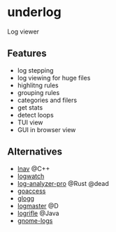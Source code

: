 # underlog
Log viewer

## Features
- log stepping
- log viewing for huge files
- highlitng rules
- grouping rules
- categories and filers
- get stats
- detect loops
- TUI view
- GUI in browser view

## Alternatives
- [lnav](https://lnav.org/) @C++
- [logwatch](https://ubuntu.com/server/docs/logwatch)
- [log-analyzer-pro](https://github.com/MrCasCode/log-analyzer-pro) @Rust @dead
- [goaccess](https://goaccess.io/)
- [glogg](http://glogg.bonnefon.org/)
- [logmaster](https://github.com/jonathanballs/logmaster) @D
- [logrifle](https://github.com/enguerrand/logrifle) @Java
- [gnome-logs](https://gitlab.gnome.org/GNOME/gnome-logs)
